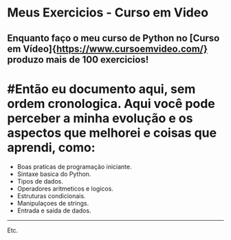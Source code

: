 # Meus Exercicios - Curso em Video
## Enquanto faço o meu curso de Python no [Curso em Vídeo]{https://www.cursoemvideo.com/} produzo mais de 100 exercicios!
# #Então eu documento aqui, sem ordem cronologica. Aqui você pode perceber a minha evolução e os aspectos que melhorei e coisas que aprendi, como:
- Boas praticas de programação iniciante.
- Sintaxe basica do Python.
- Tipos de dados.
- Operadores aritmeticos e logicos.
- Estruturas condicionais.
- Manipulaçoes de strings.
- Entrada e saida de dados.
---
Etc.
